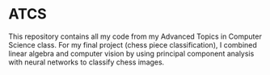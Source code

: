 # ATCS

This repository contains all my code from my Advanced Topics in Computer Science class.  For my final project (chess piece classification), I combined linear algebra and computer vision by using principal component analysis with neural networks to classify chess images.
